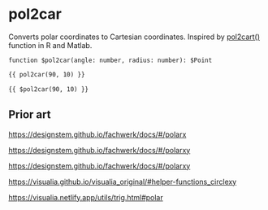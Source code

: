 # pol2car

Converts polar coordinates to Cartesian coordinates. Inspired by [pol2cart()](https://rdrr.io/cran/useful/man/pol2cart.html) function in R and Matlab.

```
function $pol2car(angle: number, radius: number): $Point
```

```md
{{ pol2car(90, 10) }}

{{ $pol2car(90, 10) }}
```

## Prior art

https://designstem.github.io/fachwerk/docs/#/polarx

https://designstem.github.io/fachwerk/docs/#/polarxy

https://designstem.github.io/fachwerk/docs/#/polarxy

https://visualia.github.io/visualia_original/#helper-functions_circlexy

https://visualia.netlify.app/utils/trig.html#polar
